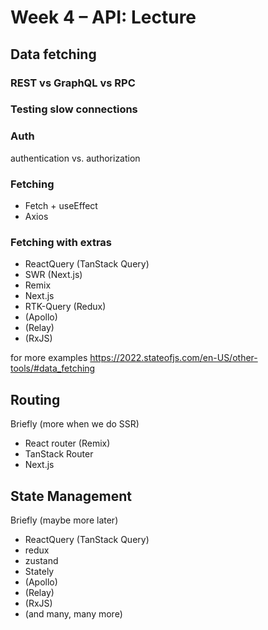 # Week 4 – API: Lecture

## Data fetching

### REST vs GraphQL vs RPC

### Testing slow connections

### Auth

authentication vs. authorization

### Fetching

* Fetch + useEffect
* Axios

### Fetching with extras

* ReactQuery (TanStack Query)
* SWR (Next.js)
* Remix
* Next.js
* RTK-Query (Redux)
* (Apollo)
* (Relay)
* (RxJS)

for more examples https://2022.stateofjs.com/en-US/other-tools/#data_fetching

## Routing

Briefly (more when we do SSR)

* React router (Remix)
* TanStack Router
* Next.js

## State Management

Briefly (maybe more later)

* ReactQuery (TanStack Query)
* redux
* zustand
* Stately
* (Apollo)
* (Relay)
* (RxJS)
* (and many, many more)
